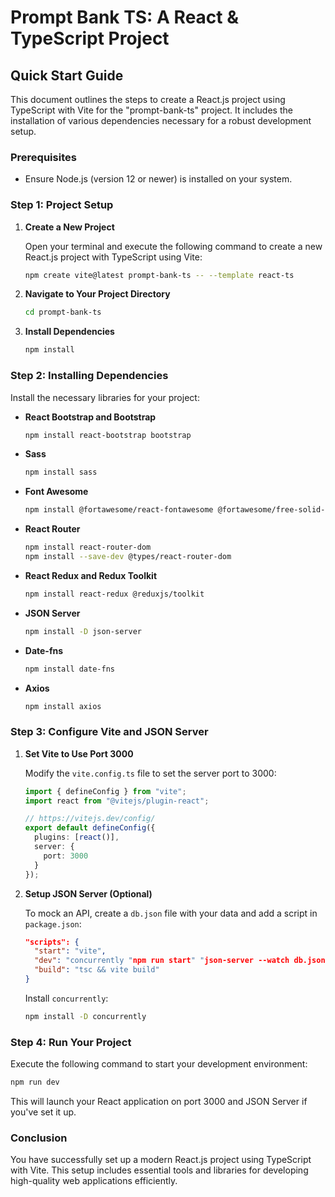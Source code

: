 # Prompt Bank TS: A React & TypeScript Project

## Quick Start Guide

This document outlines the steps to create a React.js project using TypeScript with Vite for the "prompt-bank-ts" project. It includes the installation of various dependencies necessary for a robust development setup.

### Prerequisites

- Ensure Node.js (version 12 or newer) is installed on your system.

### Step 1: Project Setup

1. **Create a New Project**

   Open your terminal and execute the following command to create a new React.js project with TypeScript using Vite:

   ```bash
   npm create vite@latest prompt-bank-ts -- --template react-ts
   ```

2. **Navigate to Your Project Directory**

   ```bash
   cd prompt-bank-ts
   ```

3. **Install Dependencies**

   ```bash
   npm install
   ```

### Step 2: Installing Dependencies

Install the necessary libraries for your project:

- **React Bootstrap and Bootstrap**

  ```bash
  npm install react-bootstrap bootstrap
  ```

- **Sass**

  ```bash
  npm install sass
  ```

- **Font Awesome**

  ```bash
  npm install @fortawesome/react-fontawesome @fortawesome/free-solid-svg-icons @fortawesome/free-brands-svg-icons @fortawesome/free-regular-svg-icons
  ```

- **React Router**

  ```bash
  npm install react-router-dom
  npm install --save-dev @types/react-router-dom
  ```

- **React Redux and Redux Toolkit**

  ```bash
  npm install react-redux @reduxjs/toolkit
  ```

- **JSON Server**

  ```bash
  npm install -D json-server
  ```

- **Date-fns**

  ```bash
  npm install date-fns
  ```

- **Axios**

  ```bash
  npm install axios
  ```

### Step 3: Configure Vite and JSON Server

1. **Set Vite to Use Port 3000**

   Modify the `vite.config.ts` file to set the server port to 3000:

   ```ts
   import { defineConfig } from "vite";
   import react from "@vitejs/plugin-react";

   // https://vitejs.dev/config/
   export default defineConfig({
     plugins: [react()],
     server: {
       port: 3000
     }
   });
   ```

2. **Setup JSON Server (Optional)**

   To mock an API, create a `db.json` file with your data and add a script in `package.json`:

   ```json
   "scripts": {
     "start": "vite",
     "dev": "concurrently "npm run start" "json-server --watch db.json --port 5000"",
     "build": "tsc && vite build"
   }
   ```

   Install `concurrently`:

   ```bash
   npm install -D concurrently
   ```

### Step 4: Run Your Project

Execute the following command to start your development environment:

```bash
npm run dev
```

This will launch your React application on port 3000 and JSON Server if you've set it up.

### Conclusion

You have successfully set up a modern React.js project using TypeScript with Vite. This setup includes essential tools and libraries for developing high-quality web applications efficiently.
